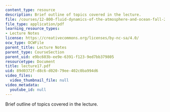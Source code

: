 ```yaml
---
content_type: resource
description: Brief outline of topics covered in the lecture.
file: /courses/12-800-fluid-dynamics-of-the-atmosphere-and-ocean-fall-2004/89d0372fd8c6d02079ee402c0ba994d6_lecture17.pdf
file_type: application/pdf
learning_resource_types:
- Lecture Notes
license: https://creativecommons.org/licenses/by-nc-sa/4.0/
ocw_type: OCWFile
parent_title: Lecture Notes
parent_type: CourseSection
parent_uid: e9bc603b-ee9e-6391-f123-9ed7bb379805
resourcetype: Document
title: lecture17.pdf
uid: 89d0372f-d8c6-d020-79ee-402c0ba994d6
video_files:
  video_thumbnail_file: null
video_metadata:
  youtube_id: null
---
```

Brief outline of topics covered in the lecture.